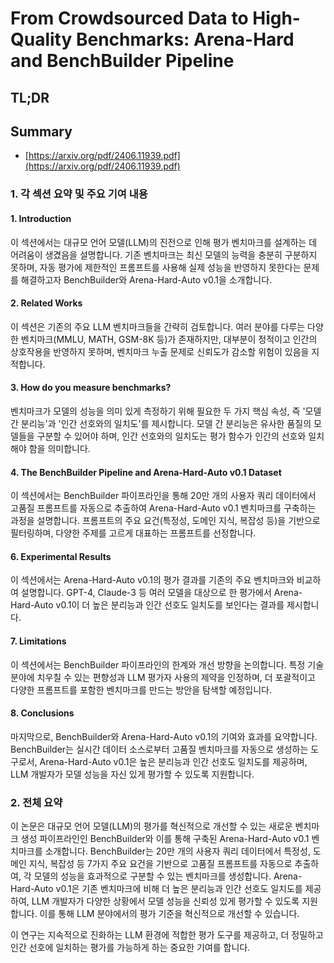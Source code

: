 # From Crowdsourced Data to High-Quality Benchmarks: Arena-Hard and BenchBuilder Pipeline
## TL;DR
## Summary
- [https://arxiv.org/pdf/2406.11939.pdf](https://arxiv.org/pdf/2406.11939.pdf)

### 1. 각 섹션 요약 및 주요 기여 내용

#### 1. Introduction
이 섹션에서는 대규모 언어 모델(LLM)의 진전으로 인해 평가 벤치마크를 설계하는 데 어려움이 생겼음을 설명합니다. 기존 벤치마크는 최신 모델의 능력을 충분히 구분하지 못하며, 자동 평가에 제한적인 프롬프트를 사용해 실제 성능을 반영하지 못한다는 문제를 해결하고자 BenchBuilder와 Arena-Hard-Auto v0.1을 소개합니다.

#### 2. Related Works
이 섹션은 기존의 주요 LLM 벤치마크들을 간략히 검토합니다. 여러 분야를 다루는 다양한 벤치마크(MMLU, MATH, GSM-8K 등)가 존재하지만, 대부분이 정적이고 인간의 상호작용을 반영하지 못하며, 벤치마크 누출 문제로 신뢰도가 감소할 위험이 있음을 지적합니다.

#### 3. How do you measure benchmarks?
벤치마크가 모델의 성능을 의미 있게 측정하기 위해 필요한 두 가지 핵심 속성, 즉 '모델 간 분리능'과 '인간 선호와의 일치도'를 제시합니다. 모델 간 분리능은 유사한 품질의 모델들을 구분할 수 있어야 하며, 인간 선호와의 일치도는 평가 함수가 인간의 선호와 일치해야 함을 의미합니다.

#### 4. The BenchBuilder Pipeline and Arena-Hard-Auto v0.1 Dataset
이 섹션에서는 BenchBuilder 파이프라인을 통해 20만 개의 사용자 쿼리 데이터에서 고품질 프롬프트를 자동으로 추출하여 Arena-Hard-Auto v0.1 벤치마크를 구축하는 과정을 설명합니다. 프롬프트의 주요 요건(특정성, 도메인 지식, 복잡성 등)을 기반으로 필터링하며, 다양한 주제를 고르게 대표하는 프롬프트를 선정합니다.

#### 6. Experimental Results
이 섹션에서는 Arena-Hard-Auto v0.1의 평가 결과를 기존의 주요 벤치마크와 비교하여 설명합니다. GPT-4, Claude-3 등 여러 모델을 대상으로 한 평가에서 Arena-Hard-Auto v0.1이 더 높은 분리능과 인간 선호도 일치도를 보인다는 결과를 제시합니다.

#### 7. Limitations
이 섹션에서는 BenchBuilder 파이프라인의 한계와 개선 방향을 논의합니다. 특정 기술 분야에 치우칠 수 있는 편향성과 LLM 평가자 사용의 제약을 인정하며, 더 포괄적이고 다양한 프롬프트를 포함한 벤치마크를 만드는 방안을 탐색할 예정입니다.

#### 8. Conclusions
마지막으로, BenchBuilder와 Arena-Hard-Auto v0.1의 기여와 효과를 요약합니다. BenchBuilder는 실시간 데이터 소스로부터 고품질 벤치마크를 자동으로 생성하는 도구로서, Arena-Hard-Auto v0.1은 높은 분리능과 인간 선호도 일치도를 제공하며, LLM 개발자가 모델 성능을 자신 있게 평가할 수 있도록 지원합니다.

### 2. 전체 요약

이 논문은 대규모 언어 모델(LLM)의 평가를 혁신적으로 개선할 수 있는 새로운 벤치마크 생성 파이프라인인 BenchBuilder와 이를 통해 구축된 Arena-Hard-Auto v0.1 벤치마크를 소개합니다. BenchBuilder는 20만 개의 사용자 쿼리 데이터에서 특정성, 도메인 지식, 복잡성 등 7가지 주요 요건을 기반으로 고품질 프롬프트를 자동으로 추출하여, 각 모델의 성능을 효과적으로 구분할 수 있는 벤치마크를 생성합니다. Arena-Hard-Auto v0.1은 기존 벤치마크에 비해 더 높은 분리능과 인간 선호도 일치도를 제공하여, LLM 개발자가 다양한 상황에서 모델 성능을 신뢰성 있게 평가할 수 있도록 지원합니다. 이를 통해 LLM 분야에서의 평가 기준을 혁신적으로 개선할 수 있습니다.

이 연구는 지속적으로 진화하는 LLM 환경에 적합한 평가 도구를 제공하고, 더 정밀하고 인간 선호에 일치하는 평가를 가능하게 하는 중요한 기여를 합니다.